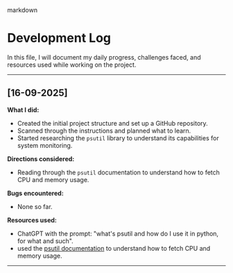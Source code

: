 markdown
# Development Log

In this file, I will document my daily progress, challenges faced, and resources used while working on the project.

---

## [16-09-2025]

**What I did:**  
- Created the initial project structure and set up a GitHub repository.
- Scanned through the instructions and planned what to learn.
- Started researching the `psutil` library to understand its capabilities for system monitoring.

**Directions considered:**  
- Reading through the `psutil` documentation to understand how to fetch CPU and memory usage.

**Bugs encountered:**  
- None so far.

**Resources used:**  
- ChatGPT with the prompt: "what's psutil and how do I use it in python, for what and such".
- used the [psutil documentation](https://psutil.readthedocs.io/en/latest/) to understand how to fetch CPU and memory usage.

---